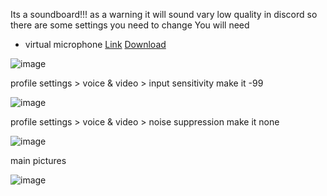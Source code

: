 Its a soundboard!!! as a warning it will sound vary low quality in discord so there are some settings you need to change
You will need
- virtual microphone [Link](https://vb-audio.com/Cable/) [Download](https://download.vb-audio.com/Download_CABLE/VBCABLE_Driver_Pack45.zip)

![image](https://github.com/user-attachments/assets/bb6f303a-89d0-45e4-a815-344c90f184ab)

profile settings > voice & video > input sensitivity   make it -99

![image](https://github.com/user-attachments/assets/21c3c93a-90c9-43d1-850d-e646cf47422c)

profile settings > voice & video > noise suppression   make it none

![image](https://github.com/user-attachments/assets/846043f3-d227-4286-b87d-5082fce5f232)

main pictures

![image](https://github.com/user-attachments/assets/07030fab-9157-465b-8955-13757936b59b)
